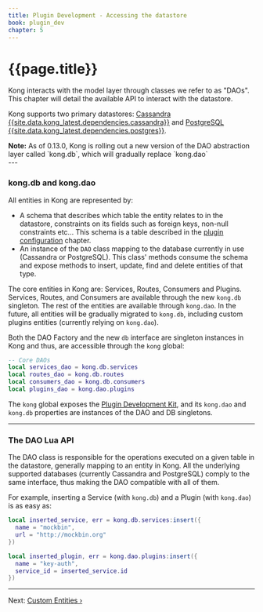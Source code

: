 ```yaml
---
title: Plugin Development - Accessing the datastore
book: plugin_dev
chapter: 5
---
```


# {{page.title}}

Kong interacts with the model layer through classes we refer to as "DAOs". This
chapter will detail the available API to interact with the datastore.

Kong supports two primary datastores: [Cassandra
{{site.data.kong_latest.dependencies.cassandra}}](http://cassandra.apache.org/)
and [PostgreSQL
{{site.data.kong_latest.dependencies.postgres}}](http://www.postgresql.org/).

<div class="alert alert-warning">
  <strong>Note:</strong> As of 0.13.0, Kong is rolling out a new version of
  the DAO abstraction layer called `kong.db`, which will gradually
  replace `kong.dao`
</div>
---

### kong.db and kong.dao

All entities in Kong are represented by:

- A schema that describes which table the entity relates to in the datastore,
  constraints on its fields such as foreign keys, non-null constraints etc...
  This schema is a table described in the [plugin
  configuration]({{page.book.chapters.plugin-configuration}}) chapter.
- An instance of the `DAO` class mapping to the database currently in use
  (Cassandra or PostgreSQL). This class' methods consume the schema and expose
  methods to insert, update, find and delete entities of that type.

The core entities in Kong are: Services, Routes, Consumers and Plugins.
Services, Routes, and Consumers are available through the new `kong.db`
singleton. The rest of the entities are available through `kong.dao`. In the
future, all entities will be gradually migrated to `kong.db`, including custom
plugins entities (currently relying on `kong.dao`).

Both the DAO Factory and the new `db` interface are singleton instances in Kong
and thus, are accessible through the `kong` global:

```lua
-- Core DAOs
local services_dao = kong.db.services
local routes_dao = kong.db.routes
local consumers_dao = kong.db.consumers
local plugins_dao = kong.dao.plugins
```

The `kong` global exposes the [Plugin Development Kit], and its `kong.dao` and
`kong.db` properties are instances of the DAO and DB singletons.

---

### The DAO Lua API

The DAO class is responsible for the operations executed on a given table in
the datastore, generally mapping to an entity in Kong. All the underlying
supported databases (currently Cassandra and PostgreSQL) comply to the same
interface, thus making the DAO compatible with all of them.

For example, inserting a Service (with `kong.db`) and a Plugin (with
`kong.dao`) is as easy as:

```lua
local inserted_service, err = kong.db.services:insert({
  name = "mockbin",
  url = "http://mockbin.org"
})

local inserted_plugin, err = kong.dao.plugins:insert({
  name = "key-auth",
  service_id = inserted_service.id
})
```

---

Next: [Custom Entities &rsaquo;]({{page.book.next}})

[Plugin Development Kit]: /{{page.kong_version}}/pdk
